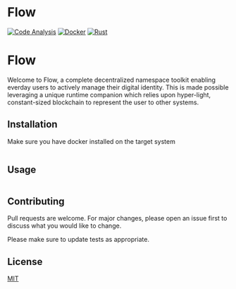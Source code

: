 # Flow
[![Code Analysis](https://github.com/scattered-systems/flow/actions/workflows/rust-clippy.yml/badge.svg)](https://github.com/scattered-systems/flow/actions/workflows/rust-clippy.yml)
[![Docker](https://github.com/scattered-systems/flow/actions/workflows/docker.yml/badge.svg)](https://github.com/scattered-systems/flow/actions/workflows/docker.yml)
[![Rust](https://github.com/scattered-systems/flow/actions/workflows/rust.yml/badge.svg)](https://github.com/scattered-systems/flow/actions/workflows/rust.yml)

# Flow

Welcome to Flow, a complete decentralized namespace toolkit enabling everday users to actively manage their digital identity. This is made possible leveraging a unique runtime companion which relies upon hyper-light, constant-sized blockchain to represent the user to other systems. 


## Installation

Make sure you have docker installed on the target system

```bash

```

## Usage

```bash

```

## Contributing
Pull requests are welcome. For major changes, please open an issue first to discuss what you would like to change.

Please make sure to update tests as appropriate.

## License
[MIT](https://choosealicense.com/licenses/mit/)
